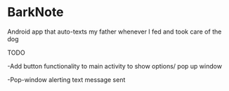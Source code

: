 # BarkNote
Android app that auto-texts my father whenever I fed and took care of the dog

TODO

-Add button functionality to main activity to show options/ pop up window

-Pop-window alerting text message sent